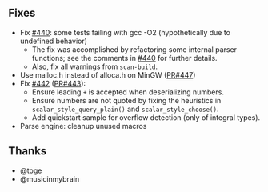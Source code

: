 ## Fixes

- Fix [#440](https://github.com/biojppm/rapidyaml/issues/440): some tests failing with gcc -O2 (hypothetically due to undefined behavior)
  - The fix was accomplished by refactoring some internal parser functions; see the comments in [#440](https://github.com/biojppm/rapidyaml/issues/440) for further details.
  - Also, fix all warnings from `scan-build`.
- Use malloc.h instead of alloca.h on MinGW ([PR#447](https://github.com/biojppm/rapidyaml/pull/447))
- Fix [#442](https://github.com/biojppm/rapidyaml/issues/442) ([PR#443](https://github.com/biojppm/rapidyaml/pull/443)):
  - Ensure leading `+` is accepted when deserializing numbers.
  - Ensure numbers are not quoted by fixing the heuristics in `scalar_style_query_plain()` and `scalar_style_choose()`.
  - Add quickstart sample for overflow detection (only of integral types).
- Parse engine: cleanup unused macros


## Thanks

- @toge
- @musicinmybrain
